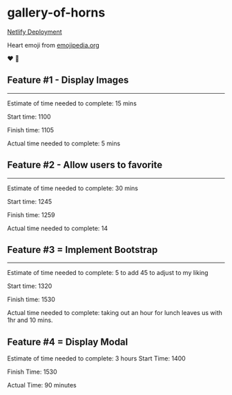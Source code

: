 # gallery-of-horns

[Netlify Deployment](https://tb-gallery-of-horns.netlify.app/)

Heart emoji from [emojipedia.org](https://emojipedia.org/red-heart/)

❤️ 🤍

## Feature #1 - Display Images

---
Estimate of time needed to complete: 15 mins

Start time: 1100

Finish time: 1105

Actual time needed to complete: 5 mins

## Feature #2 - Allow users to favorite

---
Estimate of time needed to complete: 30 mins

Start time: 1245

Finish time: 1259

Actual time needed to complete: 14

## Feature #3 = Implement Bootstrap

---
Estimate of time needed to complete: 5 to add 45 to adjust to my liking

Start time: 1320

Finish time: 1530

Actual time needed to complete: taking out an hour for lunch leaves us with 1hr and 10 mins.

## Feature #4 = Display Modal

Estimate of time needed to complete: 3 hours
Start Time: 1400

Finish Time: 1530

Actual Time: 90 minutes